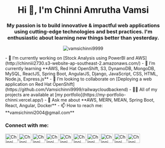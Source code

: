 <h1 align="center">Hi 👋, I'm Chinni Amrutha Vamsi</h1> <h3 align="center">   My passion is to build innovative & impactful web applications using cutting-edge technologies and best practices. I'm enthusiastic about learning new things better than yesterday. </h3>  <p align="center">   <img src="https://komarev.com/ghpvc/?username=vamsichinni9999&label=Profile%20views&color=0e75b6&style=flat" alt="vamsichinni9999" /> </p>  - 🔭 I’m currently working on [Stock Analysis using PowerBI and AWS](http://chinniii2730.s3-website-ap-southeast-2.amazonaws.com/) - 🌱 I’m currently learning **AWS, Red Hat OpenShift, S3, DynamoDB, MongoDB, MySQL, ReactJS, Spring Boot, AngularJS, Django, JavaScript, CSS, HTML, Node.js, Express.js** - 👯 I’m looking to collaborate on [Deploying a web application on Red Hat OpenShift](https://github.com/Vamsichinni9999/railwaycloudbackend) - 👨‍💻 All of my projects are available at [my portfolio](https://my-portfolio-chinni.vercel.app/) - 💬 Ask me about **AWS, MERN, MEAN, Spring Boot, React, Angular, Docker** - 📫 How to reach me: **vamsichinni2004@gmail.com**  <h3 align="left">Connect with me:</h3> <p align="left">   <a href="https://x.com/chinniy41901427" target="_blank">     <img align="center" src="https://raw.githubusercontent.com/rahuldkjain/github-profile-readme-generator/master/src/images/icons/Social/twitter.svg" alt="Chinni Yadav on Twitter" height="30" width="40" />   </a>   <a href="https://www.linkedin.com/in/chinni-yadav-8215ab230/" target="_blank">     <img align="center" src="https://raw.githubusercontent.com/rahuldkjain/github-profile-readme-generator/master/src/images/icons/Social/linked-in-alt.svg" alt="Chinni Yadav on LinkedIn" height="30" width="40" />   </a>   <a href="https://stackoverflow.com/users/22407039/chinni-yadav" target="_blank">     <img align="center" src="https://raw.githubusercontent.com/rahuldkjain/github-profile-readme-generator/master/src/images/icons/Social/stack-overflow.svg" alt="Chinni Yadav on Stack Overflow" height="30" width="40" />   </a>   <a href="https://www.instagram.com/chinni_yadav____" target="_blank">     <img align="center" src="https://raw.githubusercontent.com/rahuldkjain/github-profile-readme-generator/master/src/images/icons/Social/instagram.svg" alt="Chinni Yadav on Instagram" height="30" width="40" />   </a>   <a href="https://bento.me/chinni9999" target="_blank">     <img align="center" src="https://raw.githubusercontent.com/rahuldkjain/github-profile-readme-generator/master/src/images/icons/Social/behance.svg" alt="Chinni Yadav on Behance" height="30" width="40" />   </a>   <a href="https://www.codechef.com/users/chinni9999" target="_blank">     <img align="center" src="https://cdn.jsdelivr.net/npm/simple-icons@3.1.0/icons/codechef.svg" alt="Chinni Yadav on CodeChef" height="30" width="40" />   </a>   <a href="https://www.hackerrank.com/profile/21341a1231" target="_blank">     <img align="center" src="https://raw.githubusercontent.com/rahuldkjain/github-profile-readme-generator/master/src/images/icons/Social/hackerrank.svg" alt="Chinni Yadav on HackerRank" height="30" width="40" />   </a>   <a href="https://codeforces.com/profile/vamsichinni2004" target="_blank">     <img align="center" src="https://raw.githubusercontent.com/rahuldkjain/github-profile-readme-generator/master/src/images/icons/Social/codeforces.svg" alt="Chinni Yadav on Codeforces" height="30" width="40" />   </a>   <a href="https://leetcode.com/u/chinni9999/" target="_blank">     <img align="center" src="https://raw.githubusercontent.com/rahuldkjain/github-profile-readme-generator/master/src/images/icons/Social/leet-code.svg" alt="Chinni Yadav on LeetCode" height="30" width="40" />   </a>   <a href="https://www.hackerearth.com/@vamsichinni2004" target="_blank">     <img align="center" src="https://raw.githubusercontent.com/rahuldkjain/github-profile-readme-generator/master/src/images/icons/Social/hackerearth.svg" alt="Chinni Yadav on HackerEarth" height="30" width="40" />
